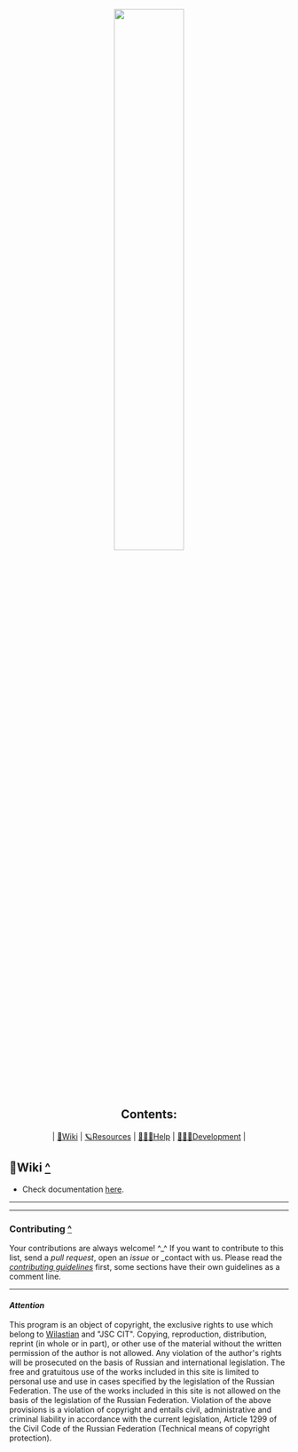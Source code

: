 <p align="center">
<img src="https://wallpapercave.com/wp/wp8989970.jpg" width=50% height=50%>
</p>
<a name="table"></a>

<div align="center">
    <h2>Contents:</h2>
    <p>| <a href="#Wiki-">🔮Wiki</a> | <a href="#Resources-">🪐Resources</a> | <a href="#Help-">👩🏻‍🏫Help</a> | <a
            href="#Development-">👩🏽‍💻Development</a> |</p>
</div>



  ## 🔮Wiki [^](#Wiki)

-   Check documentation [here](https://github.com/AlexStrew).
---


---

### Contributing [^](#Help)

Your contributions are always welcome! ^\_^ If you want to contribute to this list, send a _pull request_, open an _issue_ or _contact with us. Please read the _[contributing guidelines](https://github.com/AlexStrew)_ first, some sections have their own guidelines as a comment line.

---

#### _Attention_
This program is an object of copyright, the exclusive rights to use which belong to <a href="https://github.com/AlexStrew-">Wilastian</a> and "JSC CIT". Copying, reproduction, distribution, reprint (in whole or in part), or other use of the material without the written permission of the author is not allowed. Any violation of the author's rights will be prosecuted on the basis of Russian and international legislation. The free and gratuitous use of the works included in this site is limited to personal use and use in cases specified by the legislation of the Russian Federation. The use of the works included in this site is not allowed on the basis of the legislation of the Russian Federation. Violation of the above provisions is a violation of copyright and entails civil, administrative and criminal liability in accordance with the current legislation, Article 1299 of the Civil Code of the Russian Federation (Technical means of copyright protection).

<!-- /markdown references -->
